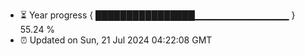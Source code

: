 - ⏳ Year progress { ████████████████▁▁▁▁▁▁▁▁▁▁▁▁▁▁ } 55.24 %
- ⏰ Updated on Sun, 21 Jul 2024 04:22:08 GMT


